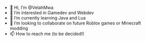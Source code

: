 - 👋 Hi, I’m @VelahMwa
- 👀 I’m interested in Gamedev and Webdev
- 🌱 I’m currently learning Java and Lua
- 💞️ I’m looking to collaborate on future Roblox games or Minecraft modding
- 📫 How to reach me (to be decided!)

<!---
VelahMwa/VelahMwa is a ✨ special ✨ repository because its `README.md` (this file) appears on your GitHub profile.
You can click the Preview link to take a look at your changes.
--->
